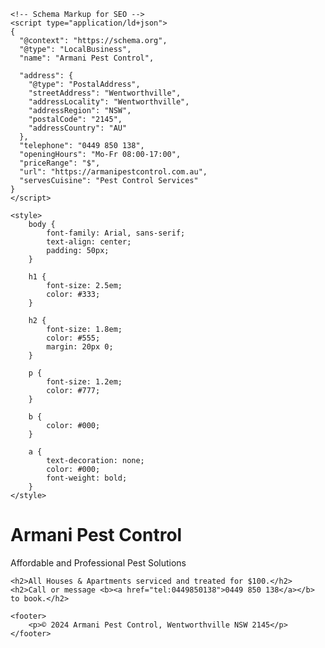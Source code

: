 <!DOCTYPE html>
<html lang="en">
<head>
    <meta charset="UTF-8">
    <meta name="viewport" content="width=device-width, initial-scale=1.0">
    <meta name="description" content="Armani Pest Control - Affordable and Professional Pest Solutions in Wentworthville, NSW. All houses and apartments serviced and treated for $100.">
    <title>Armani Pest Control</title>

    <!-- Schema Markup for SEO -->
    <script type="application/ld+json">
    {
      "@context": "https://schema.org",
      "@type": "LocalBusiness",
      "name": "Armani Pest Control",
      
      "address": {
        "@type": "PostalAddress",
        "streetAddress": "Wentworthville",
        "addressLocality": "Wentworthville",
        "addressRegion": "NSW",
        "postalCode": "2145",
        "addressCountry": "AU"
      },
      "telephone": "0449 850 138",
      "openingHours": "Mo-Fr 08:00-17:00",
      "priceRange": "$",
      "url": "https://armanipestcontrol.com.au",
      "servesCuisine": "Pest Control Services"
    }
    </script>

    <style>
        body {
            font-family: Arial, sans-serif;
            text-align: center;
            padding: 50px;
        }

        h1 {
            font-size: 2.5em;
            color: #333;
        }

        h2 {
            font-size: 1.8em;
            color: #555;
            margin: 20px 0;
        }

        p {
            font-size: 1.2em;
            color: #777;
        }

        b {
            color: #000;
        }

        a {
            text-decoration: none;
            color: #000;
            font-weight: bold;
        }
    </style>
</head>
<body>
    <h1>Armani Pest Control</h1>
    <p>Affordable and Professional Pest Solutions</p>

    <h2>All Houses & Apartments serviced and treated for $100.</h2>
    <h2>Call or message <b><a href="tel:0449850138">0449 850 138</a></b> to book.</h2>

    <footer>
        <p>© 2024 Armani Pest Control, Wentworthville NSW 2145</p>
    </footer>
</body>
</html>
